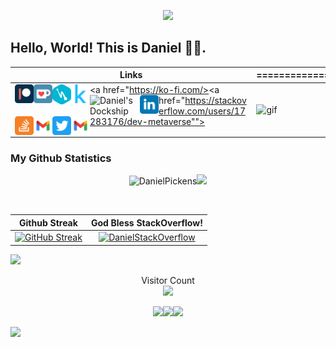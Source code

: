 <p align="center">
<img align="" height='150px' src="https://github.com/DanielPickens/DanielPickens/blob/main/assets/Readme%20GIF.gif" />
</p>


## Hello, World! This is Daniel 🙋‍♂️.
|Links|==============|
|-----|--------------|
| <a href="https://www.patreon.com"><img align="left" alt="Daniel Pickens - Patreon" width="30px" src="https://github.com/edent/SuperTinyIcons/blob/master/images/svg/patreon.svg" /></a><a href="https://ko-fi.com/><img align="left" alt="Daniel - Ko-Fi" width="30px" src="https://github.com/edent/SuperTinyIcons/blob/master/images/svg/ko-fi.svg" /></a><a href="https://danielpickens.hashnode.dev"><img align="left" alt="Daniel's Hashnode Blog" width="30px" src="https://github.com/DanielPickens/DanielPickens/blob/main/assets/hashnode.svg" /></a><a href="https://www.kaggle.com/DanielPickens"><img align="left" alt="Daniel's Kaggle" width="30px" src="https://github.com/DanielPickens/DanielPickens/blob/main/assets/kaggle-icon.svg" /></a><a href="https://dockship.io/author/DanielPickens"><img align="left" alt="Daniel's Dockship" width="80px" src="https://github.com/DanielPickensDanielPickens/blob/main/assets/dockship-logo.png" /></a><a href="https://www.linkedin.com/in/DanielPickens/"><img align="left" alt="Daniel's LinkedIn" width="30px" src="https://github.com/edent/SuperTinyIcons/blob/master/images/svg/linkedin.svg" /></a><a href="https://stackoverflow.com/users/17283176/dev-metaverse""><img align="left" alt="Daniel's Stackoverlfow" width="30px" src="https://github.com/edent/SuperTinyIcons/blob/master/images/svg/stackoverflow.svg"/></a><a href="mailto:"><img align="left" alt="Daniel's Institute Email" width="30px" src="https://github.com/edent/SuperTinyIcons/blob/master/images/svg/gmail.svg" /></a><a href="https://twitter.com/"><img align="left" alt="Daniel Pickens - Twitter" width="30px" src="https://github.com/edent/SuperTinyIcons/blob/master/images/svg/twitter.svg" /></a><a href="mailto:email@gmail.com"><img align="left" alt="Daniel's Personal Email" width="30px" src="https://github.com/edent/SuperTinyIcons/blob/master/images/svg/gmail.svg" /></a>   |<img align="" src="https://github.com/DanielPickens/DanielPickens/blob/main/assets/Geometric.gif" alt="gif">|


### My Github Statistics

<p align="center">
<img align="" height='150px' src="https://github-readme-stats-DanielPickens.vercel.app/api?username=DanielPickens&hide_title=true&show_icons=true&theme=gotham&include_all_commits=true" alt="DanielPickens" /><img align="" height='150px' src="https://github-readme-stats.vercel.app/api/top-langs/?username=DanielPickens&hide_title=false&layout=compact&theme=gotham&count_private=true" />
</p>
<br>
<!--[![GitHub Streak](http://github-readme-streak-stats.herokuapp.com?user=DanielPickens&theme=gotham)](https://git.io/streak-stats)-->


|Github Streak|God Bless StackOverflow!|
|:-----------:|:-----:|
|[![GitHub Streak](http://github-readme-streak-stats.herokuapp.com?user=DanielPickens&theme=gotham)](https://git.io/streak-stats)|[![DanielStackOverflow](https://github-readme-stackoverflow.vercel.app/?userID=17283176&theme=dark)](https://stackoverflow.com/users/17283176/dev-metaverse)|



<img src="https://github-profile-trophy.vercel.app/?username=DanielPickens&theme=onedark&column=7&margin-w=15&margin-h=15 (https://github.com/ryo-ma/github-profile-trophy)">



<p align="center"> 
  Visitor Count<br>
<img src="https://profile-counter.glitch.me/DanielPickens/count.svg" />
</p>

<p align="center">
<img align="" height='120px' src="https://github.com/DanielPickens/DanielPickens/blob/main/assets/Geometric%20White.gif" /><img align="" height='120px' src="https://raw.githubusercontent.com/rodrigograca31/rodrigograca31/master/matrix.svg" /><img align="" height='120px' src="https://github.com/DanielPickens/DanielPickens/blob/main/assets/Geometric%20White.gif" />
</p>

![](https://activity-graph.herokuapp.com/graph?username=DanielPickens&theme=react-dark&area=true)

